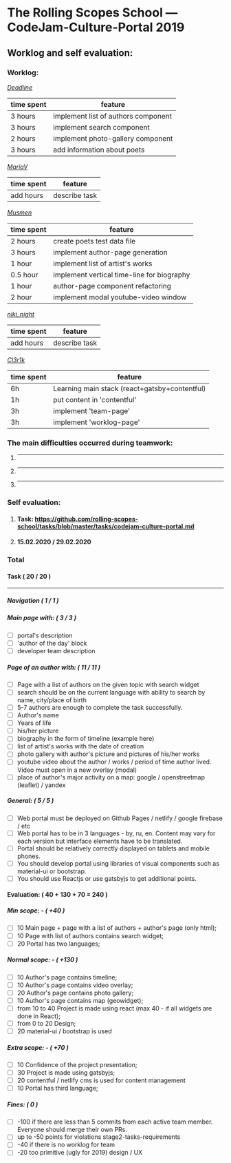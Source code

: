 
# The Rolling Scopes School — CodeJam-Culture-Portal 2019

## Worklog and self evaluation:

### Worklog:

_[Deadline](https://github.com/deadline2020)_

| time spent | feature                                       |
| ---------- | --------------------------------------------- |
|   3 hours  | implement list of authors component           |
|   3 hours  | implement search component                    |
|   2 hours  | implement photo-gallery component             |
|   3 hours  | add information about poets                   |


_[MariaV](https://github.com/)_

| time spent | feature                                       |
| ---------- | --------------------------------------------- |
| add hours  | describe task                                 |


_[Musmen](https://github.com/musmen)_

| time spent | feature                                       |
| ---------- | --------------------------------------------- |
|   2 hours  | create poets test data file                   |
|   3 hours  | implement author-page generation              |
|   1 hour   | implement list of artist's works              |
|  0.5 hour  | implement vertical time-line for biography    |
|   1 hour   | author-page component refactoring             |
|   2 hour   | implement modal youtube-video window          |


_[niki_night](https://github.com/ViktoriyaVorozhun)_

| time spent | feature                                       |
| ---------- | --------------------------------------------- |
| add hours  | describe task                                 |


_[Cl3r1k](https://github.com/cl3r1k)_

| time spent | feature                                       |
| ---------- | --------------------------------------------- |
| 6h         | Learning main stack (react+gatsby+contentful) |
| 1h         | put content in 'contentful'                   |
| 3h         | implement 'team-page'                         |
| 3h         | implement 'worklog-page'                      |

### The main difficulties occurred during teamwork:
1. ---
2. ---
3. ---


### Self evaluation:

1. #### Task: https://github.com/rolling-scopes-school/tasks/blob/master/tasks/codejam-culture-portal.md
2. #### 15.02.2020 / 29.02.2020

### Total

#### Task ( 20 / 20 )

---

##### Navigation ( 1 / 1 )

##### Main page with: ( 3 / 3 )

- [ ] portal's description
- [ ] 'author of the day' block
- [ ] developer team description

##### Page of an author with: ( 11 / 11 )

- [ ] Page with a list of authors on the given topic with search widget
- [ ] search should be on the current language with ability to search by name, city/place of birth
- [ ] 5-7 authors are enough to complete the task successfully.
- [ ] Author's name
- [ ] Years of life
- [ ] his/her picture
- [ ] biography in the form of timeline (example here)
- [ ] list of artist's works with the date of creation
- [ ] photo gallery with author's picture and pictures of his/her works
- [ ] youtube video about the author / works / period of time author lived. Video must open in a new overlay (modal)
- [ ] place of author's major activity on a map: google / openstreetmap (leaflet) / yandex

##### General: ( 5 / 5 )

- [ ] Web portal must be deployed on Github Pages / netlify / google firebase / etc
- [ ] Web portal has to be in 3 languages - by, ru, en. Content may vary for each version but interface elements have to be translated.
- [ ] Portal should be relatively correctly displayed on tablets and mobile phones.
- [ ] You should develop portal using libraries of visual components such as material-ui or bootstrap.
- [ ] You should use Reactjs or use gatsbyjs to get additional points.

#### Evaluation: ( 40 + 130 + 70 = 240 )

##### Min scope: - ( +40 )

- [ ] 10 Main page + page with a list of authors + author's page (only html);
- [ ] 10 Page with list of authors contains search widget;
- [ ] 20 Portal has two languages;

##### Normal scope: - ( +130 )

- [ ] 10 Author's page contains timeline;
- [ ] 10 Author's page contains video overlay;
- [ ] 20 Author's page contains photo gallery;
- [ ] 10 Author's page contains map (geowidget);
- [ ] from 10 to 40 Project is made using react (max 40 - if all widgets are done in React);
- [ ] from 0 to 20 Design;
- [ ] 20 material-ui / bootstrap is used

##### Extra scope: - ( +70 )

- [ ] 10 Confidence of the project presentation;
- [ ] 30 Project is made using gatsbyjs;
- [ ] 20 contentful / netlify cms is used for content management
- [ ] 10 Portal has third language;

##### Fines: ( 0 )

- [ ] -100 if there are less than 5 commits from each active team member. Everyone should merge their own PRs.
- [ ] up to -50 points for violations stage2-tasks-requirements
- [ ] -40 if there is no worklog for team
- [ ] -20 too primitive (ugly for 2019) design / UX
